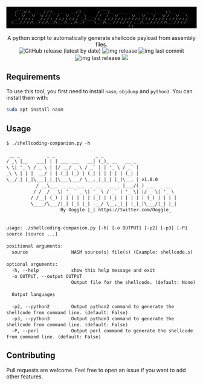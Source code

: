 ![](./.github/banner.png)

<p align="center">
    A python script to automatically generate shellcode payload from assembly files.
    <br>
    <img alt="GitHub release (latest by date)" src="https://img.shields.io/github/v/release/Ooggle/shellcoding-companion">
    <img alt="img release" src="https://img.shields.io/github/commit-activity/m/Ooggle/shellcoding-companion.svg?sanitize=true&color=blue">
    <img alt="img last commit" src="https://img.shields.io/github/last-commit/Ooggle/shellcoding-companion.svg">
    <img alt="img last release" src="https://img.shields.io/github/release/Ooggle/shellcoding-companion.svg?color=red">
    <a href="https://twitter.com/intent/follow?screen_name=Ooggle_" title="Follow"><img src="https://img.shields.io/twitter/follow/Ooggle_?label=Ooggle_&style=social"></a>
    <br>
</p>

## Requirements

To use this tool, you first need to install `nasm`, `objdump` and `python3`. You can install them with:

```sh
sudo apt install nasm
```

## Usage

```
$ ./shellcoding-companion.py -h

 __ _          _ _               _ _                      
/ _\ |__   ___| | | ___ ___   __| (_)_ __   __ _          
\ \| '_ \ / _ \ | |/ __/ _ \ / _` | | '_ \ / _` |         
_\ \ | | |  __/ | | (_| (_) | (_| | | | | | (_| |         
\__/_| |_|\___|_|_|\___\___/ \__,_|_|_| |_|\__, |_v1.0.0
           / __\___  _ __ ___  _ __   __ _ |___/(_) ___  _ __
          / /  / _ \| '_ ` _ \| '_ \ / _` | '_ \| |/ _ \| '_ \ 
         / /__| (_) | | | | | | |_) | (_| | | | | | (_) | | | |
         \____/\___/|_| |_| |_| .__/ \__,_|_| |_|_|\___/|_| |_|
                    By Ooggle |_| https://twitter.com/Ooggle_


usage: ./shellcoding-companion.py [-h] [-o OUTPUT] [-p2] [-p3] [-P] source [source ...]

positional arguments:
  source                NASM source(s) file(s) (Example: shellcode.s)

optional arguments:
  -h, --help            show this help message and exit
  -o OUTPUT, --output OUTPUT
                        Output file for the shellcode. (default: None)

  Output languages

  -p2, --python2        Output python2 command to generate the shellcode from command line. (default: False)
  -p3, --python3        Output python3 command to generate the shellcode from command line. (default: False)
  -P, --perl            Output perl command to generate the shellcode from command line. (default: False)
```

## Contributing

Pull requests are welcome. Feel free to open an issue if you want to add other features.

